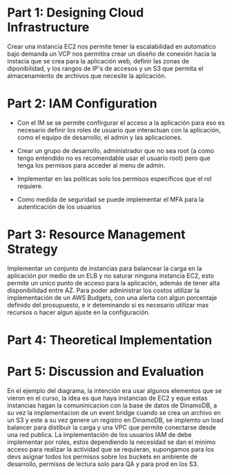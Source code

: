 

# Part 1: Designing Cloud Infrastructure

Crear una instancia EC2 nos permite tener la escalabilidad en automatico bajo demanda un VCP nos permitira crear un diseño de conexión hacia la instacía que se crea para la aplicación web, definir las zonas de diponibilidad, y los rangos de IP's de accesos y un S3 que permita el almacenamiento de archivos que necesite la aplicación.

# Part 2: IAM Configuration

- Con el IM se se permite confirgurar el acceso a la aplicación para eso es necesario definir los roles de usuario que interactuan con la aplicación, como el equipo de desarrollo, el admin y las aplicaciones.

- Crear un grupo de desarrollo, administrador que no sea root (a como tengo entendido no es recomendable usar el usuario root) pero que tenga los permisos para acceder al menu de admin. 

- Implementar en las politicas solo los permisos especificos que el rol requiere. 

- Como medida de seguridad se puede implementar el MFA para la autenticación de los usuarios

# Part 3: Resource Management Strategy

Implementar un conjunto de instancias para balancear la carga en la aplicación por medio de un ELB y no saturar ninguna instancia EC2, esto permite un unico punto de acceso para la aplicación, además de tener alta disponibilidad entre AZ. Para poder administrar los costos utilizar la implementación de un AWS Budgets, con una alerta con algun porcentaje definido del prosupuesto, e ir deteminando si es necesario utilizar mas recursos o hacer algun ajuste en la configuración.

# Part 4: Theoretical Implementation

# Part 5: Discussion and Evaluation

En el ejemplo del diagrama, la intención era usar algunos elementos que se vieron en el curso, la idea es que haya instancias de EC2 y eque estas instancias hagan la comuninicacion con la base de datos de DinamoDB, a su vez la implementacion de un event bridge cuando se crea un archivo en un S3 y este a su vez genere un registro en DinamoDB, se implemto un load balancer para distibuir la carga y una VPC que permite conectarse desde una red publica. La implementación de los usuarios IAM de debe implementar por roles, estos dependiendo la necesidad se dan el minimo acceso para realizar la actividad que se requieran, supongamos para los devs asignar todos los permisos sobre los buckets en ambiente de desarrollo, permisos de lectura solo para QA y para prod en los S3. 